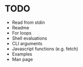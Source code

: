 # TODO
- Read from stdin
- Readme
- For loops
- Shell evaluations
- CLI arguments
- Javascript functions (e.g. fetch)
- Examples
- Man page
